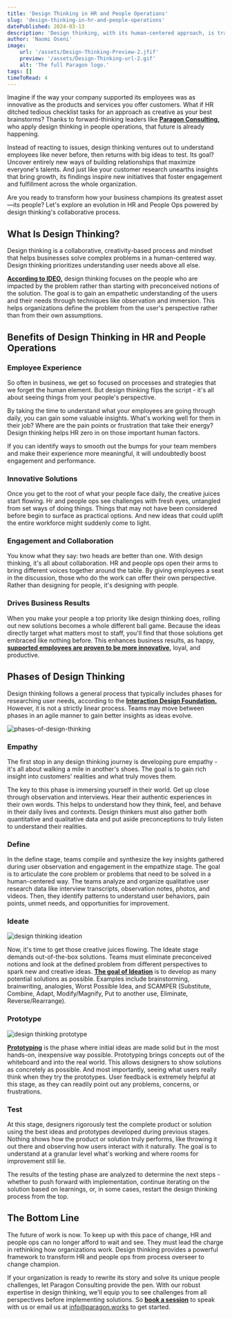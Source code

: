 ```yaml
---
title: 'Design Thinking in HR and People Operations'
slug: 'design-thinking-in-hr-and-people-operations'
datePublished: 2024-03-13
description: 'Design thinking, with its human-centered approach, is transforming People Ops. Learn how to apply creative problem-solving in people operations to drive business results.'
author: 'Naomi Oseni'
image:
    url: '/assets/Design-Thinking-Preview-2.jfif'
    preview: '/assets/Design-Thinking-url-2.gif'
    alt: 'The full Paragon logo.'
tags: []
timeToRead: 4
---
```


Imagine if the way your company supported its employees was as innovative as the products and services you offer customers. What if HR ditched tedious checklist tasks for an approach as creative as your best brainstorms? Thanks to forward-thinking leaders like **[Paragon Consulting,](https://www.paragon.works/)** who apply design thinking in people operations, that future is already happening.

Instead of reacting to issues, design thinking ventures out to understand employees like never before, then returns with big ideas to test. Its goal? Uncover entirely new ways of building relationships that maximize everyone's talents. And just like your customer research unearths insights that bring growth, its findings inspire new initiatives that foster engagement and fulfillment across the whole organization.

Are you ready to transform how your business champions its greatest asset—its people? Let's explore an evolution in HR and People Ops powered by design thinking's collaborative process.

## What Is Design Thinking?

Design thinking is a collaborative, creativity-based process and mindset that helps businesses solve complex problems in a human-centered way. Design thinking prioritizes understanding user needs above all else. 

**[According to IDEO,](https://designthinking.ideo.com/)** design thinking focuses on the people who are impacted by the problem rather than starting with preconceived notions of the solution. The goal is to gain an empathetic understanding of the users and their needs through techniques like observation and immersion. This helps organizations define the problem from the user's perspective rather than from their own assumptions.

## Benefits of Design Thinking in HR and People Operations

### Employee Experience

So often in business, we get so focused on processes and strategies that we forget the human element. But design thinking flips the script - it's all about seeing things from your people's perspective.

By taking the time to understand what your employees are going through daily, you can gain some valuable insights. What's working well for them in their job? Where are the pain points or frustration that take their energy? Design thinking helps HR zero in on those important human factors.

If you can identify ways to smooth out the bumps for your team members and make their experience more meaningful, it will undoubtedly boost engagement and performance. 

### Innovative Solutions

Once you get to the root of what your people face daily, the creative juices start flowing. Hr and people ops see challenges with fresh eyes, untangled from set ways of doing things. Things that may not have been considered before begin to surface as practical options. And new ideas that could uplift the entire workforce might suddenly come to light. 

### Engagement and Collaboration

You know what they say: two heads are better than one. With design thinking, it's all about collaboration. HR and people ops open their arms to bring different voices together around the table. By giving employees a seat in the discussion, those who do the work can offer their own perspective. Rather than designing for people, it's designing with people. 

### Drives Business Results

When you make your people a top priority like design thinking does, rolling out new solutions becomes a whole different ball game. Because the ideas directly target what matters most to staff, you'll find that those solutions get embraced like nothing before. This enhances business results, as happy, **[supported employees are proven to be more innovative,](https://www.ox.ac.uk/news/2019-10-24-happy-workers-are-13-more-productive)** loyal, and productive. 

## Phases of Design Thinking

Design thinking follows a general process that typically includes phases for researching user needs, according to the **[Interaction Design Foundation.](https://www.interaction-design.org/literature/article/5-stages-in-the-design-thinking-process)** However, it is not a strictly linear process. Teams may move between phases in an agile manner to gain better insights as ideas evolve.
 
![phases-of-design-thinking](/assets/Phases-of-Design-Thinking-2.jfif)
<!-- [Photo by Pinterest](https://www.pinterest.com/pin/605312006196498137/) -->

### Empathy

The first stop in any design thinking journey is developing pure empathy - it's all about walking a mile in another's shoes. The goal is to gain rich insight into customers' realities and what truly moves them.

The key to this phase is immersing yourself in their world. Get up close through observation and interviews. Hear their authentic experiences in their own words. This helps to understand how they think, feel, and behave in their daily lives and contexts. Design thinkers must also gather both quantitative and qualitative data and put aside preconceptions to truly listen to understand their realities.

### Define

In the define stage, teams compile and synthesize the key insights gathered during user observation and engagement in the empathize stage. The goal is to articulate the core problem or problems that need to be solved in a human-centered way. The teams analyze and organize qualitative user research data like interview transcripts, observation notes, photos, and videos. Then, they identify patterns to understand user behaviors, pain points, unmet needs, and opportunities for improvement.

### Ideate 

![design thinking ideation](/assets/Ideate-2.jfif)
<!-- [Photo by Pinterest](https://www.pinterest.com/pin/523050944223308734/) -->

Now, it's time to get those creative juices flowing. The Ideate stage demands out-of-the-box solutions. Teams must eliminate preconceived notions and look at the defined problem from different perspectives to spark new and creative ideas. **[The goal of Ideation](https://careerfoundry.com/en/blog/ux-design/what-is-ideation-in-design-thinking/)** is to develop as many potential solutions as possible. Examples include brainstorming, brainwriting, analogies, Worst Possible Idea, and SCAMPER (Substitute, Combine, Adapt, Modify/Magnify, Put to another use, Eliminate, Reverse/Rearrange).

### Prototype 

![design thinking prototype](/assets/Prototype-2.jpg)
<!-- [Photo by picjumbo.com](https://www.pexels.com/photo/notebook-beside-the-iphone-on-table-196644/) -->

**[Prototyping](https://www.interaction-design.org/literature/article/stage-4-in-the-design-thinking-process-prototype)** is the phase where initial ideas are made solid but in the most hands-on, inexpensive way possible. Prototyping brings concepts out of the whiteboard and into the real world. This allows designers to show solutions as concretely as possible. And most importantly, seeing what users really think when they try the prototypes. User feedback is extremely helpful at this stage, as they can readily point out any problems, concerns, or frustrations.

### Test

At this stage, designers rigorously test the complete product or solution using the best ideas and prototypes developed during previous stages. Nothing shows how the product or solution truly performs, like throwing it out there and observing how users interact with it naturally. The goal is to understand at a granular level what's working and where rooms for improvement still lie.

The results of the testing phase are analyzed to determine the next steps - whether to push forward with implementation, continue iterating on the solution based on learnings, or, in some cases, restart the design thinking process from the top.

## The Bottom Line

The future of work is now. To keep up with this pace of change, HR  and people ops can no longer afford to wait and see. They must lead the charge in rethinking how organizations work. Design thinking provides a powerful framework to transform HR and people ops from process overseer to change champion. 

If your organization is ready to rewrite its story and solve its unique people challenges, let Paragon Consulting provide the pen. With our robust expertise in design thinking, we'll equip you to see challenges from all perspectives before implementing solutions. So **[book a session](https://topmate.io/ij_paragonconsulting)** to speak with us or email us at info@paragon.works to get started. 

